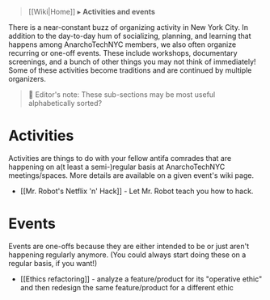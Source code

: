 > [[Wiki|Home]] ▸ **Activities and events**

There is a near-constant buzz of organizing activity in New York City. In addition to the day-to-day hum of socializing, planning, and learning that happens among AnarchoTechNYC members, we also often organize recurring or one-off events. These include workshops, documentary screenings, and a bunch of other things you may not think of immediately! Some of these activities become traditions and are continued by multiple organizers.

> 📝 Editor's note: These sub-sections may be most useful alphabetically sorted?

# Activities

Activities are things to do with your fellow antifa comrades that are happening on a(t least a semi-)regular basis at AnarchoTechNYC meetings/spaces. More details are available on a given event's wiki page.

* [[Mr. Robot's Netflix 'n' Hack]] - Let Mr. Robot teach you how to hack.

# Events

Events are one-offs because they are either intended to be or just aren't happening regularly anymore. (You could always start doing these on a regular basis, if you want!)

* [[Ethics refactoring]] - analyze a feature/product for its "operative ethic" and then redesign the same feature/product for a different ethic